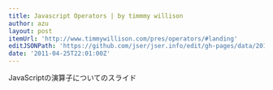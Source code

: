 ```yaml
---
title: Javascript Operators | by timmmy willison
author: azu
layout: post
itemUrl: 'http://www.timmywillison.com/pres/operators/#landing'
editJSONPath: 'https://github.com/jser/jser.info/edit/gh-pages/data/2011/04/index.json'
date: '2011-04-25T22:01:00Z'
---
```

JavaScriptの演算子についてのスライド
